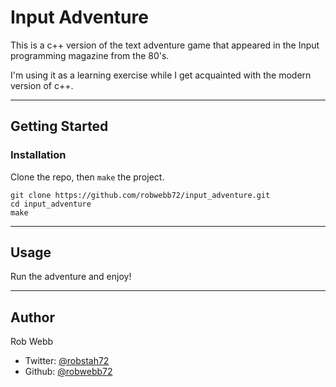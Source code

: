 # Input Adventure

This is a c++ version of the text adventure game that appeared in the Input programming magazine from the 80's.

I'm using it as a learning exercise while I get acquainted with the modern version of c++.

---
## Getting Started

### Installation

Clone the repo, then `make` the project.

```
git clone https://github.com/robwebb72/input_adventure.git
cd input_adventure
make
```

---

## Usage

Run the adventure and enjoy!

---

## Author

Rob Webb
- Twitter: [@robstah72](https://twitter.com/robstah72)
- Github: [@robwebb72](https://github.com/robwebb72)

